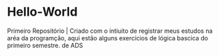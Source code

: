 # Hello-World
Primeiro Repositório |
Criado com o intiuito de registrar meus estudos na aréa da programção, aqui estão alguns exercícios de lógica bascica do primeiro semestre. de ADS
